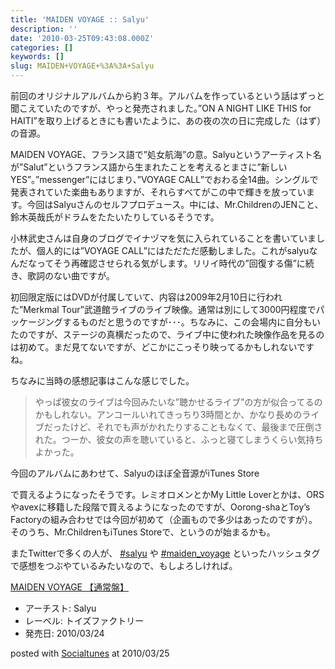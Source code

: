 ```yaml
---
title: 'MAIDEN VOYAGE :: Salyu'
description: ''
date: '2010-03-25T09:43:08.000Z'
categories: []
keywords: []
slug: MAIDEN+VOYAGE+%3A%3A+Salyu
---
```

前回のオリジナルアルバムから約３年。アルバムを作っているという話はずっと聞こえていたのですが、やっと発売されました。”ON A NIGHT LIKE THIS for HAITI”を取り上げるときにも書いたように、あの夜の次の日に完成した（はず）の音源。

MAIDEN VOYAGE、フランス語で”処女航海”の意。Salyuというアーティスト名が”Salut”というフランス語から生まれたことを考えるとまさに”新しいYES”。”messenger”にはじまり、”VOYAGE CALL”でおわる全14曲。シングルで発表されていた楽曲もありますが、それらすべてがこの中で輝きを放っています。今回はSalyuさんのセルフプロデュース。中には、Mr.ChildrenのJENこと、鈴木英哉氏がドラムをたたいたりしているそうです。

小林武史さんは自身のブログでイナヅマを気に入られていることを書いていましたが、個人的には”VOYAGE CALL”にはただただ感動しました。これがsalyuなんだなってそう再確認させられる気がします。リリイ時代の”回復する傷”に続き、歌詞のない曲ですが。

初回限定版にはDVDが付属していて、内容は2009年2月10日に行われた”Merkmal Tour”武道館ライブのライブ映像。通常は別にして3000円程度でパッケージングするものだと思うのですが･･･。ちなみに、この会場内に自分もいたのですが、ステージの真横だったので、ライブ中に使われた映像作品を見るのは初めて。まだ見てないですが、どこかにこっそり映ってるかもしれないですね。

ちなみに当時の感想記事はこんな感じでした。

> やっぱ彼女のライブは今回みたいな”聴かせるライブ”の方が似合ってるのかもしれない。アンコールいれてきっちり3時間とか、かなり長めのライブだったけど、それでも声がかれたりすることもなくて、最後まで圧倒された。つーか、彼女の声を聴いていると、ふっと寝てしまうくらい気持ちよかった。

今回のアルバムにあわせて、Salyuのほぼ全音源がiTunes Store

で買えるようになったそうです。レミオロメンとかMy Little Loverとかは、ORSやavexに移籍した段階で買えるようになったのですが、Oorong-shaとToy’s Factoryの組み合わせでは今回が初めて（企画もので多少はあったのですが）。そのうち、Mr.ChildrenもiTunes Storeで、というのが始まるかも。

またTwitterで多くの人が、 [#salyu](http://twitter.com/#search?q=%23salyu) や [#maiden\_voyage](http://twitter.com/#search?q=%23maiden_voyage) といったハッシュタグで感想をつぶやているみたいなので、もしよろしければ。

[MAIDEN VOYAGE 【通常盤】](http://www.amazon.co.jp/exec/obidos/ASIN/B0031WUWY8/qli-22/ref=nosim "MAIDEN VOYAGE 【通常盤】")

*   アーチスト: Salyu
*   レーベル: トイズファクトリー
*   発売日: 2010/03/24

posted with [Socialtunes](http://socialtunes.net) at 2010/03/25